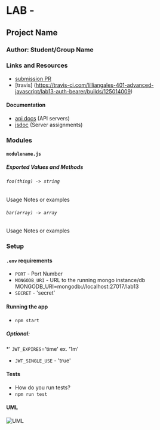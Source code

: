 # LAB - 

## Project Name

### Author: Student/Group Name

### Links and Resources
* [submission PR](https://github.com/lilliangales-401-advanced-javascript/lab13-auth-bearer/pulls)
* [travis] (https://travis-ci.com/lilliangales-401-advanced-javascript/lab13-auth-bearer/builds/125014009)


#### Documentation
* [api docs](http://xyz.com) (API servers)
* [jsdoc](http://xyz.com) (Server assignments)



### Modules
#### `modulename.js`
##### Exported Values and Methods

###### `foo(thing) -> string`
Usage Notes or examples

###### `bar(array) -> array`
Usage Notes or examples

### Setup
#### `.env` requirements
* `PORT` - Port Number
* `MONGODB_URI` - URL to the running mongo instance/db
MONGODB_URI=mongodb://localhost:27017/lab13
* `SECRET` - 'secret'


#### Running the app
* `npm start`
##### Optional: 
*' `JWT_EXPIRES`='time' ex. '1m'
* `JWT_SINGLE_USE` - 'true'


  
#### Tests
* How do you run tests?
* `npm run test`

#### UML
![UML](js;.uml)